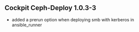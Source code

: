## Cockpit Ceph-Deploy 1.0.3-3

* added a prerun option when deploying smb with kerberos in ansible_runner